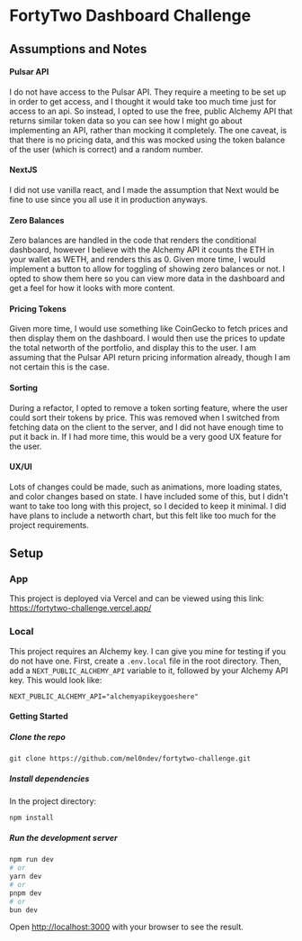 # FortyTwo Dashboard Challenge

## Assumptions and Notes
#### Pulsar API
I do not have access to the Pulsar API. They require a meeting to be set up in order to get access, and I thought it would take too much time just for access to an api. So instead, I opted to use the free, public Alchemy API that returns similar token data so you can see how I might go about implementing an API, rather than mocking it completely. The one caveat, is that there is no pricing data, and this was mocked using the token balance of the user (which is correct) and a random number. 

#### NextJS
I did not use vanilla react, and I made the assumption that Next would be fine to use since you all use it in production anyways. 

#### Zero Balances 
Zero balances are handled in the code that renders the conditional dashboard, however I believe with the Alchemy API it counts the ETH in your wallet as WETH, and renders this as 0. Given more time, I would implement a button to allow for toggling of showing zero balances or not. I opted to show them here so you can view more data in the dashboard and get a feel for how it looks with more content.  

#### Pricing Tokens
Given more time, I would use something like CoinGecko to fetch prices and then display them on the dashboard. I would then use the prices to update the total networth of the portfolio, and display this to the user. I am assuming that the Pulsar API return pricing information already, though I am not certain this is the case. 

#### Sorting
During a refactor, I opted to remove a token sorting feature, where the user could sort their tokens by price. This was removed when I switched from fetching data on the client to the server, and I did not have enough time to put it back in. If I had more time, this would be a very good UX feature for the user. 

#### UX/UI
Lots of changes could be made, such as animations, more loading states, and color changes based on state. I have included some of this, but I didn't want to take too long with this project, so I decided to keep it minimal. I did have plans to include a networth chart, but this felt like too much for the project requirements. 


## Setup 

### App
This project is deployed via Vercel and can be viewed using this link: https://fortytwo-challenge.vercel.app/

### Local

This project requires an Alchemy key. I can give you mine for testing if you do not have one. First, create a ``.env.local`` file in the root directory. Then, add a ``NEXT_PUBLIC_ALCHEMY_API`` variable to it, followed by your Alchemy API key. This would look like: 

```
NEXT_PUBLIC_ALCHEMY_API="alchemyapikeygoeshere"
```

#### Getting Started

##### Clone the repo

```
git clone https://github.com/mel0ndev/fortytwo-challenge.git
```

##### Install dependencies

In the project directory:
```
npm install 
```

##### Run the development server

```bash
npm run dev
# or
yarn dev
# or
pnpm dev
# or
bun dev
```

Open [http://localhost:3000](http://localhost:3000) with your browser to see the result.
